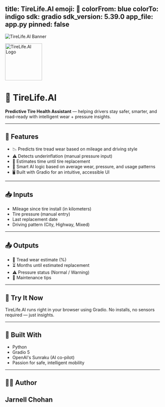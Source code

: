 title: TireLife.AI
emoji: 🛞
colorFrom: blue
colorTo: indigo
sdk: gradio
sdk_version: 5.39.0
app_file: app.py
pinned: false
---

![TireLife.AI Banner](./banner.png)

<img src="./tirelife_logo.png" alt="TireLife.AI Logo" width="120"/>


# 🛞 TireLife.AI

**Predictive Tire Health Assistant** — helping drivers stay safer, smarter, and road-ready with intelligent wear + pressure insights.

---

## 🔧 Features

- 📉 Predicts tire tread wear based on mileage and driving style  
- ⚠️ Detects underinflation (manual pressure input)  
- 📅 Estimates time until tire replacement  
- 🧠 Smart AI logic based on average wear, pressure, and usage patterns  
- 🖥️ Built with Gradio for an intuitive, accessible UI  

---

## 📥 Inputs

- Mileage since tire install (in kilometers)  
- Tire pressure (manual entry)  
- Last replacement date  
- Driving pattern (City, Highway, Mixed)  

---

## 📤 Outputs

- 🛞 Tread wear estimate (%)  
- ⏳ Months until estimated replacement  
- ⚠️ Pressure status (Normal / Warning)  
- 🔁 Maintenance tips  

---

## 🚀 Try It Now

TireLife.AI runs right in your browser using Gradio. No installs, no sensors required — just insights.

---

## 🧠 Built With

- Python  
- Gradio 5  
- OpenAI's Sunraku (AI co-pilot)  
- Passion for safe, intelligent mobility  

---

## 👨‍💻 Author

**Jarnell Chohan**  
---
